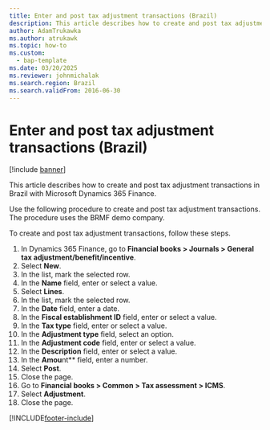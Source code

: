 ```yaml
---
title: Enter and post tax adjustment transactions (Brazil)
description: This article describes how to create and post tax adjustment transactions in Brazil with Microsoft Dynamics 365 Finance.
author: AdamTrukawka
ms.author: atrukawk
ms.topic: how-to
ms.custom: 
  - bap-template
ms.date: 03/20/2025
ms.reviewer: johnmichalak
ms.search.region: Brazil
ms.search.validFrom: 2016-06-30
---
```


# Enter and post tax adjustment transactions (Brazil)

[!include [banner](../../includes/banner.md)]

This article describes how to create and post tax adjustment transactions in Brazil with Microsoft Dynamics 365 Finance.

Use the following procedure to create and post tax adjustment transactions. The procedure uses the BRMF demo company.

To create and post tax adjustment transactions, follow these steps.

1. In Dynamics 365 Finance, go to **Financial books \> Journals \> General tax adjustment/benefit/incentive**.
1. Select **New**.
1. In the list, mark the selected row.
1. In the **Name** field, enter or select a value.
1. Select **Lines**.
1. In the list, mark the selected row.
1. In the **Date** field, enter a date.
1. In the **Fiscal establishment ID** field, enter or select a value.
1. In the **Tax type** field, enter or select a value.
1. In the **Adjustment type** field, select an option.
1. In the **Adjustment code** field, enter or select a value.
1. In the **Description** field, enter or select a value.
1. In the **Amou**nt** field, enter a number.
1. Select **Post**.
1. Close the page.
1. Go to **Financial books \> Common \> Tax assessment \> ICMS**.
1. Select **Adjustment**.
1. Close the page.



[!INCLUDE[footer-include](../../../includes/footer-banner.md)]
